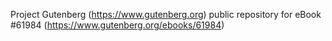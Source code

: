 Project Gutenberg (https://www.gutenberg.org) public repository for
eBook #61984 (https://www.gutenberg.org/ebooks/61984)
